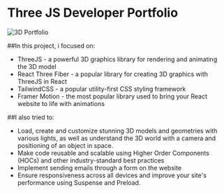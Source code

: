 # Three JS Developer Portfolio

![3D Portfolio]()

##In this project, i focused on:
- ThreeJS - a powerful 3D graphics library for rendering and animating the 3D model
- React Three Fiber - a popular library for creating 3D graphics with ThreeJS in React
- TailwindCSS - a popular utility-first CSS styling framework
- Framer Motion - the most popular library used to bring your React website to life with animations
  
##I also tried to:
- Load, create and customize stunning 3D models and geometries with various lights, as well as understand the 3D world with a camera and positioning of an object in space.
- Make code reusable and scalable using Higher Order Components (HOCs) and other industry-standard best practices
- Implement sending emails through a form on the website
- Ensure responsiveness across all devices and improve your site's performance using Suspense and Preload.
